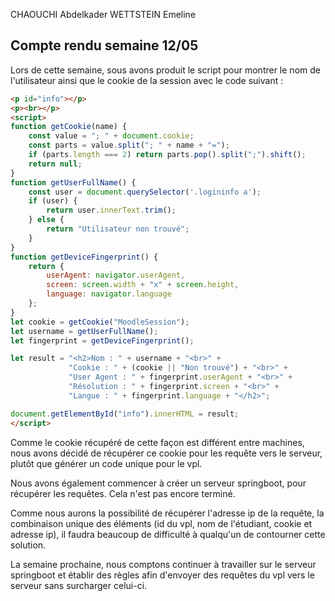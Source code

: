 CHAOUCHI Abdelkader
WETTSTEIN Emeline

## Compte rendu semaine 12/05

Lors de cette semaine, sous avons produit le script pour montrer le nom de l'utilisateur ainsi que le cookie de la session avec le code suivant : 

```html
<p id="info"></p>
<p><br></p>
<script>
function getCookie(name) {
    const value = "; " + document.cookie;
    const parts = value.split("; " + name + "=");
    if (parts.length === 2) return parts.pop().split(";").shift();
    return null;
}
function getUserFullName() {
    const user = document.querySelector('.logininfo a');
    if (user) {
        return user.innerText.trim();
    } else {
        return "Utilisateur non trouvé";
    }
}
function getDeviceFingerprint() {
    return {
        userAgent: navigator.userAgent,
        screen: screen.width + "x" + screen.height,
        language: navigator.language
    };
}
let cookie = getCookie("MoodleSession");
let username = getUserFullName();
let fingerprint = getDeviceFingerprint();

let result = "<h2>Nom : " + username + "<br>" +
             "Cookie : " + (cookie || "Non trouvé") + "<br>" +
             "User Agent : " + fingerprint.userAgent + "<br>" +
             "Résolution : " + fingerprint.screen + "<br>" +
             "Langue : " + fingerprint.language + "</h2>";

document.getElementById("info").innerHTML = result;
</script>
```

Comme le cookie récupéré de cette façon est différent entre machines, nous avons décidé de récupérer ce cookie pour les requête vers le serveur, plutôt que générer un code unique pour le vpl.

Nous avons également commencer à créer un serveur springboot, pour récupérer les requêtes. Cela n'est pas encore terminé.

Comme nous aurons la possibilité de récupérer l'adresse ip de la requête, la combinaison unique des éléments (id du vpl, nom de l'étudiant, cookie et adresse ip), il faudra beaucoup de difficulté à qualqu'un de contourner cette solution.

La semaine prochaine, nous comptons continuer à travailler sur le serveur springboot et établir des règles afin d'envoyer des requêtes du vpl vers le serveur sans surcharger celui-ci.

